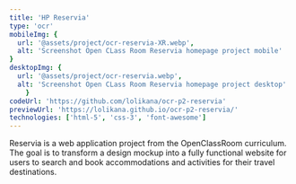 ```yaml
---
title: 'HP Reservia'
type: 'ocr'
mobileImg: {
  url: '@assets/project/ocr-reservia-XR.webp',
  alt: 'Screenshot Open CLass Room Reservia homepage project mobile'
}
desktopImg: {
  url: '@assets/project/ocr-reservia.webp',
  alt: 'Screenshot Open CLass Room Reservia homepage project desktop'
	}
codeUrl: 'https://github.com/lolikana/ocr-p2-reservia'
previewUrl: 'https://lolikana.github.io/ocr-p2-reservia/'
technologies: ['html-5', 'css-3', 'font-awesome']
---
```


Reservia is a web application project from the OpenClassRoom curriculum. The goal is to transform a design mockup into a fully functional website for users to search and book accommodations and activities for their travel destinations.